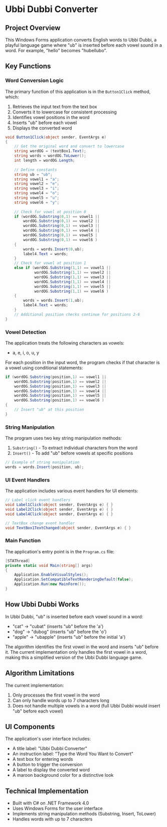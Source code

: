 # Ubbi Dubbi Converter

## Project Overview
This Windows Forms application converts English words to Ubbi Dubbi, a playful language game where "ub" is inserted before each vowel sound in a word. For example, "hello" becomes "hubellubo".

## Key Functions

### Word Conversion Logic
The primary function of this application is in the `Button1Click` method, which:

1. Retrieves the input text from the text box
2. Converts it to lowercase for consistent processing
3. Identifies vowel positions in the word
4. Inserts "ub" before each vowel
5. Displays the converted word

```csharp
void Button1Click(object sender, EventArgs e)
{
    // Get the original word and convert to lowercase
    string wordOG = (textBox1.Text);
    string words = wordOG.ToLower();
    int length = wordOG.Length;
    
    // Define constants
    string ub = "ub";
    string vowel1 = "a";
    string vowel2 = "e";
    string vowel3 = "i";
    string vowel4 = "o";
    string vowel5 = "u";
    string vowel6 = "y";
    
    // Check for vowel at position 0
    if (wordOG.Substring(0,1) == vowel1 ||
        wordOG.Substring(0,1) == vowel2 ||
        wordOG.Substring(0,1) == vowel3 ||
        wordOG.Substring(0,1) == vowel4 ||
        wordOG.Substring(0,1) == vowel5 |
        wordOG.Substring(0,1) == vowel6 )
    {
        words = words.Insert(0,ub);
        label4.Text = words;
    }
    // Check for vowel at position 1
    else if (wordOG.Substring(1,1) == vowel1 ||
             wordOG.Substring(1,1) == vowel2 ||
             wordOG.Substring(1,1) == vowel3 ||
             wordOG.Substring(1,1) == vowel4 ||
             wordOG.Substring(1,1) == vowel5 ||
             wordOG.Substring(1,1) == vowel6 )
    {
        words = words.Insert(1,ub);
        label4.Text = words;
    }
    // Additional position checks continue for positions 2-6
}
```

### Vowel Detection
The application treats the following characters as vowels:
- a, e, i, o, u, y

For each position in the input word, the program checks if that character is a vowel using conditional statements:

```csharp
if (wordOG.Substring(position,1) == vowel1 ||
    wordOG.Substring(position,1) == vowel2 ||
    wordOG.Substring(position,1) == vowel3 ||
    wordOG.Substring(position,1) == vowel4 ||
    wordOG.Substring(position,1) == vowel5 ||
    wordOG.Substring(position,1) == vowel6 )
{
    // Insert "ub" at this position
}
```

### String Manipulation
The program uses two key string manipulation methods:
1. `Substring()` - To extract individual characters from the word
2. `Insert()` - To add "ub" before vowels at specific positions

```csharp
// Example of string manipulation
words = words.Insert(position, ub);
```

### UI Event Handlers
The application includes various event handlers for UI elements:

```csharp
// Label click event handlers
void Label1Click(object sender, EventArgs e) { }
void Label2Click(object sender, EventArgs e) { }
void Label4Click(object sender, EventArgs e) { }

// TextBox change event handler
void TextBox1TextChanged(object sender, EventArgs e) { }
```

### Main Function
The application's entry point is in the `Program.cs` file:

```csharp
[STAThread]
private static void Main(string[] args)
{
    Application.EnableVisualStyles();
    Application.SetCompatibleTextRenderingDefault(false);
    Application.Run(new MainForm());
}
```

## How Ubbi Dubbi Works

In Ubbi Dubbi, "ub" is inserted before each vowel sound in a word:
- "cat" → "cubat" (inserts "ub" before the 'a')
- "dog" → "dubog" (inserts "ub" before the 'o')
- "apple" → "ubapple" (inserts "ub" before the initial 'a')

The algorithm identifies the first vowel in the word and inserts "ub" before it. The current implementation only handles the first vowel in a word, making this a simplified version of the Ubbi Dubbi language game.

## Algorithm Limitations

The current implementation:
1. Only processes the first vowel in the word
2. Can only handle words up to 7 characters long
3. Does not handle multiple vowels in a word (full Ubbi Dubbi would insert "ub" before each vowel)

## UI Components
The application's user interface includes:

- A title label: "Ubbi Dubbi Converter"
- An instruction label: "Type the Word You Want to Convert"
- A text box for entering words
- A button to trigger the conversion
- A label to display the converted word
- A maroon background color for a distinctive look

## Technical Implementation
- Built with C# on .NET Framework 4.0
- Uses Windows Forms for the user interface
- Implements string manipulation methods (Substring, Insert, ToLower)
- Handles words with up to 7 characters
